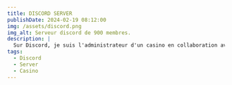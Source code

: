 ```yaml
---
title: DISCORD SERVER
publishDate: 2024-02-19 08:12:00
img: /assets/discord.png
img_alt: Serveur discord de 900 membres.
description: |
  Sur Discord, je suis l'administrateur d'un casino en collaboration avec des experts majeurs du secteur. Bien que je ne puisse y jouer moi-même en raison de mon âge, je veille à ce que tout fonctionne impeccablement pour offrir une expérience de jeu fluide et sûre à nos 900 membres.
tags:
  - Discord
  - Server
  - Casino
---
```


